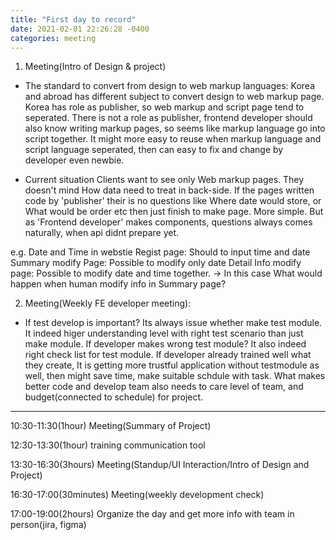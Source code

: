 ```yaml
---
title: "First day to record"
date: 2021-02-01 22:26:28 -0400
categories: meeting
---
```


1. Meeting(Intro of Design & project)
* The standard to convert from design to web markup languages:
Korea and abroad has different subject to convert design to web markup page.
Korea has role as publisher, so web markup and script page tend to seperated.
There is not a role as publisher, frontend developer should also know writing markup pages, so seems like markup language go into script together.
It might more easy to reuse when markup language and script language seperated, then can easy to fix and change by developer even newbie.
			
* Current situation
Clients want to see only Web markup pages. They doesn't mind How data need to treat in back-side. 
If the pages written code by 'publisher' their is no questions like Where date would store, or What would be order etc then just finish to make page. More simple.
But as 'Frontend developer' makes components, questions always comes naturally, when api didnt prepare yet.

e.g. Date and Time in webstie
Regist page: Should to input time and date
Summary modify Page: Possible to modify only date
Detail Info modify page: Possible to modify date and time together.
-> In this case What would happen when human modify info in Summary page?



2. Meeting(Weekly FE developer meeting): 
* If test develop is important?
Its always issue whether make test module. It indeed higer understanding level with right test scenario than just make module.
If developer makes wrong test module? It also indeed right check list for test module.
If developer already trained well what they create, It is getting more trustful application without testmodule as well, then might save time, make suitable schdule with task.
What makes better code and develop team also needs to care level of team, and budget(connected to schedule) for project.


-----------------------------------------------------------


10:30-11:30(1hour)	Meeting(Summary of Project)

12:30-13:30(1hour)	training communication tool

13:30-16:30(3hours)	Meeting(Standup/UI Interaction/Intro of Design and Project)

16:30-17:00(30minutes) 	Meeting(weekly development check)

17:00-19:00(2hours) 	Organize the day and get more info with team in person(jira, figma)
